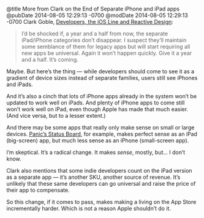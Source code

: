 @title More from Clark on the End of Separate iPhone and iPad apps
@pubDate 2014-08-05 12:29:13 -0700
@modDate 2014-08-05 12:29:13 -0700
Clark Goble, <a href="http://www.libertypages.com/clarktech/?p=315">Developers, the iOS Line and Reactive Design</a>:

>I’d be shocked if, a year and a half from now, the separate iPad/iPhone categories don’t disappear. I suspect they’ll maintain some semblance of them for legacy apps but will start requiring all new apps be universal. Again it won’t happen quickly. Give it a year and a half. It’s coming.

Maybe. But here’s the thing — while developers should come to see it as a gradient of device sizes instead of separate families, users still see iPhones and iPads.

And it’s also a cinch that lots of iPhone apps already in the system won’t be updated to work well on iPads. And plenty of iPhone apps to come still won’t work well on iPad, even though Apple has made that much easier. (And vice versa, but to a lesser extent.)

And there may be some apps that really only make sense on small or large devices. <a href="https://itunes.apple.com/us/app/status-board/id449955536?mt=8">Panic’s Status Board</a>, for example, makes perfect sense as an iPad (big-screen) app, but much less sense as an iPhone (small-screen app).

I’m skeptical. It’s a radical change. It makes *sense*, mostly, but… I don’t know.

Clark also mentions that some indie developers count on the iPad version as a separate app — it’s another SKU, another source of revenue. It’s unlikely that these same developers can go universal and raise the price of their app to compensate.

So this change, if it comes to pass, makes making a living on the App Store incrementally harder. Which is not a reason Apple shouldn’t do it.
